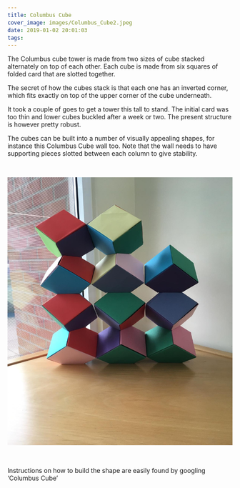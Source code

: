 ```yaml
---
title: Columbus Cube
cover_image: images/Columbus_Cube2.jpeg
date: 2019-01-02 20:01:03
tags:
---
```


The Columbus cube tower is made from two sizes of cube stacked alternately on top of each other.  Each cube is made from six squares of folded card that are slotted together.

The secret of how the cubes stack is that each one has an inverted corner, which fits exactly on top of the upper corner of the cube underneath.

It took a couple of goes to get a tower this tall to stand.  The initial card was too thin and lower cubes buckled after a week or two.  The present structure is however pretty robust.

The cubes can be built into a number of visually appealing shapes, for instance this Columbus Cube wall too.  Note that the wall needs to have supporting pieces slotted between each column to give stability.

<br>

<img src="/images/ColumbusCubeWall.jpeg" alt="Columbus Cube Wall"
	title="Columbus Cube Wall" width="600" height="600" />

<br>

Instructions on how to build the shape are easily found by googling ‘Columbus Cube’
